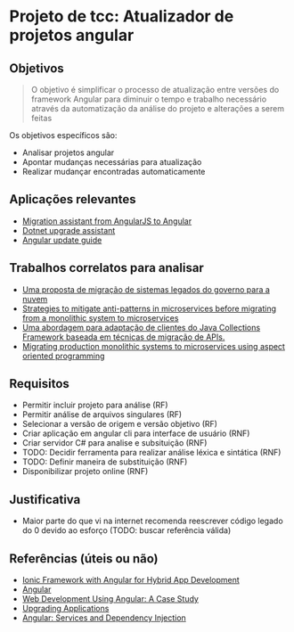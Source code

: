# Projeto de tcc: Atualizador de projetos angular

## Objetivos

> O objetivo é simplificar o processo de atualização entre versões do framework Angular para diminuir o tempo e trabalho necessário através da automatização da análise do projeto e alterações a serem feitas

Os objetivos específicos são:

- Analisar projetos angular
- Apontar mudanças necessárias para atualização
- Realizar mudançar encontradas automaticamente

## Aplicações relevantes

- [Migration assistant from AngularJS to Angular](https://github.com/ellamaolson/ngMigration-Assistant)
- [Dotnet upgrade assistant](https://github.com/dotnet/upgrade-assistant)
- [Angular update guide](https://update.angular.io/)

## Trabalhos correlatos para analisar

- [Uma proposta de migração de sistemas legados do governo para a nuvem](https://bdtd.ibict.br/vufind/Record/UNB_27af1d67c2be4ee4cfc6edeed4315abb)
- [Strategies to mitigate anti-patterns in microservices before migrating from a monolithic system to microservices](https://bdtd.ibict.br/vufind/Record/UNIOESTE-1_220f9799b3f5ae99b7cb810a2878aa12)
- [Uma abordagem para adaptação de clientes do Java Collections Framework baseada em técnicas de migração de APIs.](http://dspace.sti.ufcg.edu.br:8080/jspui/handle/riufcg/392)
- [Migrating production monolithic systems to microservices using aspect oriented programming](https://onlinelibrary.wiley.com/doi/abs/10.1002/spe.2956)

## Requisitos

- Permitir incluir projeto para análise (RF)
- Permitir análise de arquivos singulares (RF)
- Selecionar a versão de origem e versão objetivo (RF)
- Criar aplicação em angular cli para interface de usuário (RNF)
- Criar servidor C# para analise e subsituição (RNF)
- TODO: Decidir ferramenta para realizar análise léxica e sintática (RNF)
- TODO: Definir maneira de substituição (RNF)
- Disponibilizar projeto online (RNF)

## Justificativa

- Maior parte do que vi na internet recomenda reescrever código legado do 0 devido ao esforço (TODO: buscar referência válida)

## Referências (úteis ou não)

- [Ionic Framework with Angular for Hybrid App Development](https://www.neliti.com/publications/263068/ionic-framework-with-angular-for-hybrid-app-development)
- [Angular](https://link.springer.com/chapter/10.1007/978-1-4842-4995-6_7)
- [Web Development Using Angular: A Case Study](https://jieee.a2zjournals.com/index.php/ieee/article/view/5)
- [Upgrading Applications](https://link.springer.com/chapter/10.1007/978-1-4842-7930-4_6)
- [Angular: Services and Dependency Injection](https://link.springer.com/chapter/10.1007/978-1-4842-5434-9_7)
